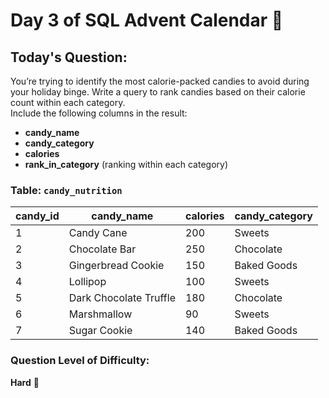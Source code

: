 # Day 3 of SQL Advent Calendar 🎄

## Today's Question:  
You’re trying to identify the most calorie-packed candies to avoid during your holiday binge. Write a query to rank candies based on their calorie count within each category.  
Include the following columns in the result:  
- **candy_name**  
- **candy_category**  
- **calories**  
- **rank_in_category** (ranking within each category)

### Table: `candy_nutrition`

| candy_id | candy_name               | calories | candy_category |
|----------|--------------------------|----------|----------------|
| 1        | Candy Cane               | 200      | Sweets         |
| 2        | Chocolate Bar            | 250      | Chocolate      |
| 3        | Gingerbread Cookie       | 150      | Baked Goods    |
| 4        | Lollipop                 | 100      | Sweets         |
| 5        | Dark Chocolate Truffle   | 180      | Chocolate      |
| 6        | Marshmallow              | 90       | Sweets         |
| 7        | Sugar Cookie             | 140      | Baked Goods    |

### Question Level of Difficulty:  
**Hard** 🤯
